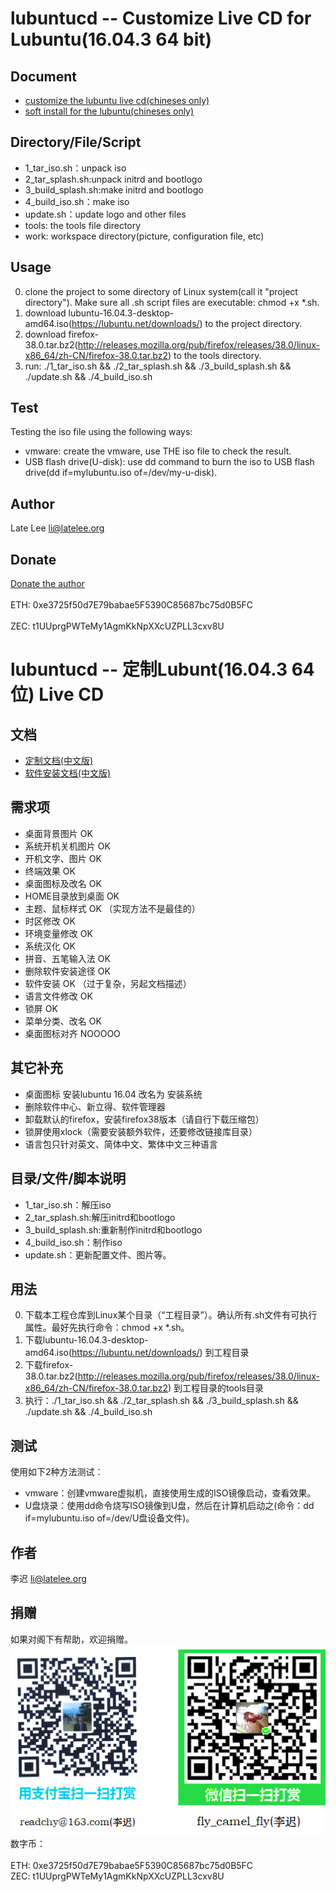 # lubuntucd -- Customize Live CD for Lubuntu(16.04.3 64 bit)  

## Document  
* [customize the lubuntu live cd(chineses only)](livecd_customize.md)  
* [soft install for the lubuntu(chineses only)](softinstalling.md) 

## Directory/File/Script  
* 1_tar_iso.sh：unpack iso  
* 2_tar_splash.sh:unpack initrd and bootlogo  
* 3_build_splash.sh:make initrd and bootlogo  
* 4_build_iso.sh：make iso  
* update.sh：update logo and other files  
* tools: the tools file directory  
* work: workspace directory(picture, configuration file, etc)  

## Usage

0. clone the project to some directory of Linux system(call it "project directory"). Make sure all .sh script files are executable: chmod +x *.sh. 
1. download lubuntu-16.04.3-desktop-amd64.iso(https://lubuntu.net/downloads/) to the project directory.
2. download firefox-38.0.tar.bz2(http://releases.mozilla.org/pub/firefox/releases/38.0/linux-x86_64/zh-CN/firefox-38.0.tar.bz2) to the tools directory.
3. run: ./1_tar_iso.sh && ./2_tar_splash.sh && ./3_build_splash.sh && ./update.sh  && ./4_build_iso.sh   
 

## Test  
Testing the iso file using the following ways:  
* vmware: create the vmware, use THE iso file to check the result.
* USB flash drive(U-disk): use dd command to burn the iso to USB flash drive(dd if=mylubuntu.iso of=/dev/my-u-disk).

## Author  
Late Lee <li@latelee.org>  
  
## Donate  
[Donate the author](http://www.latelee.org/donate) <br>  
ETH: 0xe3725f50d7E79babae5F5390C85687bc75d0B5FC <br>  
ZEC: t1UUprgPWTeMy1AgmKkNpXXcUZPLL3cxv8U <br>  
  
# lubuntucd -- 定制Lubunt(16.04.3 64位) Live CD  

## 文档  
* [定制文档(中文版)](livecd_customize.md)  
* [软件安装文档(中文版)](softinstalling.md) 

## 需求项  
* 桌面背景图片 OK  
* 系统开机关机图片 OK  
* 开机文字、图片 OK  
* 终端效果 OK  
* 桌面图标及改名 OK  
* HOME目录放到桌面 OK  
* 主题、鼠标样式 OK （实现方法不是最佳的）  
* 时区修改 OK  
* 环境变量修改 OK  
* 系统汉化 OK  
* 拼音、五笔输入法 OK  
* 删除软件安装途径 OK  
* 软件安装 OK （过于复杂，另起文档描述）  
* 语言文件修改 OK  
* 锁屏 OK  
* 菜单分类、改名 OK  
* 桌面图标对齐 NOOOOO  
  
## 其它补充  
* 桌面图标 安装lubuntu 16.04 改名为 安装系统  
* 删除软件中心、新立得、软件管理器  
* 卸载默认的firefox，安装firefox38版本（请自行下载压缩包）  
* 锁屏使用xlock（需要安装额外软件，还要修改链接库目录）  
* 语言包只针对英文、简体中文、繁体中文三种语言  

## 目录/文件/脚本说明  
* 1_tar_iso.sh：解压iso  
* 2_tar_splash.sh:解压initrd和bootlogo  
* 3_build_splash.sh:重新制作initrd和bootlogo  
* 4_build_iso.sh：制作iso  
* update.sh：更新配置文件、图片等。  

## 用法
0. 下载本工程仓库到Linux某个目录（“工程目录”）。确认所有.sh文件有可执行属性。最好先执行命令：chmod +x *.sh。
1. 下载lubuntu-16.04.3-desktop-amd64.iso(https://lubuntu.net/downloads/) 到工程目录
2. 下载firefox-38.0.tar.bz2(http://releases.mozilla.org/pub/firefox/releases/38.0/linux-x86_64/zh-CN/firefox-38.0.tar.bz2) 到工程目录的tools目录
3. 执行：./1_tar_iso.sh && ./2_tar_splash.sh && ./3_build_splash.sh && ./update.sh  && ./4_build_iso.sh   

## 测试  
使用如下2种方法测试：
* vmware：创建vmware虚拟机，直接使用生成的ISO镜像启动，查看效果。
* U盘烧录：使用dd命令烧写ISO镜像到U盘，然后在计算机启动之(命令：dd if=mylubuntu.iso of=/dev/U盘设备文件)。
  
## 作者  
李迟 <li@latelee.org>  
  
## 捐赠  
如果对阁下有帮助，欢迎捐赠。  
![](latelee_pay.png)
数字币： <br>  
ETH: 0xe3725f50d7E79babae5F5390C85687bc75d0B5FC  
ZEC: t1UUprgPWTeMy1AgmKkNpXXcUZPLL3cxv8U  
  
  
